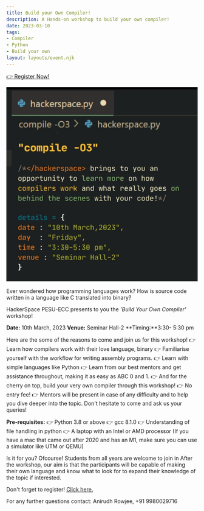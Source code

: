```yaml
---
title: Build your Own Compiler!
description: A Hands-on workshop to build your own compiler!
date: 2023-03-10
tags:
- Compiler
- Python
- Build your own
layout: layouts/event.njk
---
```


<section class="p-index_links_link">
    <a href="https://forms.gle/HyT6Us5P4mPqMS3b7" class="c-gradient-link"> 👉 Register Now! </a>
</section>

![](/static/images/compiler/compiler.jpeg)

Ever wondered how programming languages work? 
How is source code written in a language like C translated into binary? 

HackerSpace PESU-ECC presents to you the *'Build Your Own Compiler'* workshop!

**Date:** 10th March, 2023
**Venue:** Seminar Hall-2
**Timing:**3:30- 5:30 pm

Here are the some of the reasons to come and join us for this workshop!
👉 Learn how compilers work with their love language, binary
👉 Familiarise yourself with the workflow for writing assembly programs.
👉 Learn with simple languages like Python
👉 Learn from our best mentors and get assistance throughout, making it as easy as ABC 0 and 1.
👉 And for the cherry on top, build your very own compiler through this workshop!
👉 No entry fee!
👉 Mentors will be present in case of any difficulty and to help you dive deeper into the topic. Don't hesitate to come and ask us your queries!

**Pre-requisites:**
👉 Python 3.8 or above
👉 gcc 8.1.0
👉 Understanding of file handling in python
👉 A laptop with an Intel or AMD processor (If you have a mac that came out after 2020 and has an M1, make sure you can use a simulator like UTM or QEMU)


Is it for you?
Ofcourse! 
Students from all years are welcome to join in 
After the workshop, our aim is that the participants will be capable of making their own language and know what to look for to expand their knowledge of the topic if interested.

Don't forget to register! [Click here.](https://forms.gle/HyT6Us5P4mPqMS3b7)

For any further questions contact: Anirudh Rowjee, +91 9980029716

